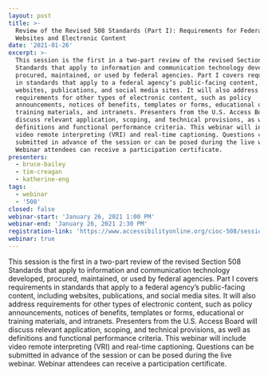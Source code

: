 ```yaml
---
layout: post
title: >-
  Review of the Revised 508 Standards (Part I): Requirements for Federal
  Websites and Electronic Content
date: '2021-01-26'
excerpt: >-
  This session is the first in a two-part review of the revised Section 508
  Standards that apply to information and communication technology developed,
  procured, maintained, or used by federal agencies. Part I covers requirements
  in standards that apply to a federal agency’s public-facing content, including
  websites, publications, and social media sites. It will also address
  requirements for other types of electronic content, such as policy
  announcements, notices of benefits, templates or forms, educational or
  training materials, and intranets. Presenters from the U.S. Access Board will
  discuss relevant application, scoping, and technical provisions, as well as
  definitions and functional performance criteria. This webinar will include
  video remote interpreting (VRI) and real-time captioning. Questions can be
  submitted in advance of the session or can be posed during the live webinar.
  Webinar attendees can receive a participation certificate.
presenters:
  - bruce-bailey
  - tim-creagan
  - katherine-eng
tags:
  - webinar
  - '508'
closed: false
webinar-start: 'January 26, 2021 1:00 PM'
webinar-end: 'January 26, 2021 2:30 PM'
registration-link: 'https://www.accessibilityonline.org/cioc-508/session/?id=110891'
webinar: true
---
```

This session is the first in a two-part review of the revised Section 508 Standards that apply to information and communication technology developed, procured, maintained, or used by federal agencies. Part I covers requirements in standards that apply to a federal agency’s public-facing content, including websites, publications, and social media sites. It will also address requirements for other types of electronic content, such as policy announcements, notices of benefits, templates or forms, educational or training materials, and intranets. Presenters from the U.S. Access Board will discuss relevant application, scoping, and technical provisions, as well as definitions and functional performance criteria. This webinar will include video remote interpreting (VRI) and real-time captioning. Questions can be submitted in advance of the session or can be posed during the live webinar. Webinar attendees can receive a participation certificate.
